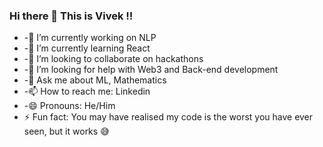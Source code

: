 ### Hi there 👋 This is Vivek !!

<!--
**VivekSil/VivekSil** is a ✨ _special_ ✨ repository because its `README.md` (this file) appears on your GitHub profile.

Here are some ideas to get you started:
-->
- -🔭 I’m currently working on NLP
- -🌱 I’m currently learning React
- -👯 I’m looking to collaborate on hackathons
- -🤔 I’m looking for help with Web3 and Back-end development
- -💬 Ask me about ML, Mathematics
- -📫 How to reach me: Linkedin
- -😄 Pronouns: He/Him
- ⚡ Fun fact: You may have realised my code is the worst you have ever seen, but it works :sweat_smile: 

